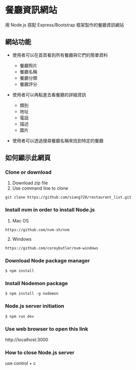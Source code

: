 # 餐廳資訊網站

用 Node.js 搭配 Express/Bootstrap 框架製作的餐廳資訊網站

## 網站功能

- 使用者可以在首頁看到所有餐廳與它們的簡單資料

  - 餐廳照片
  - 餐廳名稱
  - 餐廳分類
  - 餐廳評分

- 使用者可以再點進去看餐廳的詳細資訊

  - 類別
  - 地址
  - 電話
  - 描述
  - 圖片

- 使用者可以透過搜尋餐廳名稱來找到特定的餐廳

## 如何顯示此網頁

### Clone or download

1. Download zip file
2. Use command line to clone

```
git clone https://github.com/siang720/restaurant_list.git
```

### Install nvm in order to install Node.js

1. Mac OS

```
https://github.com/nvm-sh/nvm
```

2. Windows

```
https://github.com/coreybutler/nvm-windows
```

### Download Node package manager

```
$ npm install
```

### Install Nodemon package

```
$ npm install -g nodemon
```

### Node.js server initiation

```
$ npm run dev
```

### Use web browser to open this link

http://localhost:3000

### How to close Node.js server

use control + c
